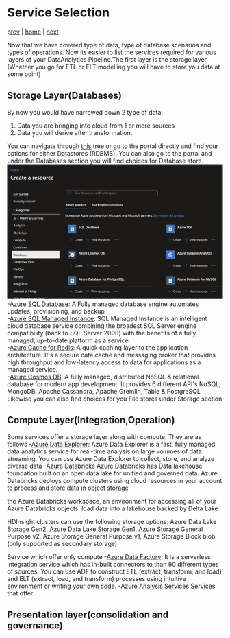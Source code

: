 # Service Selection

[prev](./dataoperations.md) | [home](./introduction.md)  | [next](./QnA.md)

Now that we have covered type of data, type of database scenarios and types of operations. Now its easier to list the services required for various layers of your DataAnalytics Pipeline.The first layer is the storage layer (Whether you go for ETL or ELT modelling you will have to store you data at some point)

## Storage Layer(Databases)

By now you would have narrowed down 2 type of data:

1. Data you are bringing into cloud from 1 or more sources
2. Data you will derive after transformation.

You can navigate through [this](https://learn.microsoft.com/azure/architecture/guide/technology-choices/data-store-decision-tree) tree  or go to the portal directly and find your options for either
Datastores (RDBMS). You can also go to the portal and under the Databases section you will find choices for Database store.
![Azure Portal Database Section](/images/PortalDatabase.png)</br>
-[Azure SQL Database](https://azure.microsoft.com/products/azure-sql/database/): A Fully managed database engine automates updates, provisioning, and backup </br>
-[Azure SQL Managed Instance](https://azure.microsoft.com/products/azure-sql/managed-instance/): SQL Managed Instance is an intelligent cloud database service combining the broadest SQL Server engine compatibility (back to SQL Server 2008) with the benefits of a fully managed, up-to-date platform as a service. </br>
-[Azure Cache for Redis](https://azure.microsoft.com/products/cache/): A quick caching layer to the application architecture. It's a secure data cache and messaging broker that provides high throughput and low-latency access to data for applications as a managed service.</br>
-[Azure Cosmos DB](https://learn.microsoft.com/azure/cosmos-db/): A fully managed, distributed NoSQL & relational database for modern app development. It provides 6 different API's NoSQL, MongoDB, Apache Cassandra, Apache Gremlin, Table & PostgreSQL</br>
Likewise you can also find choices for you File stores under Storage section


## Compute Layer(Integration,Operation)

Some services offer a storage layer along with compute. They are as follows
-[Azure Data Explorer](https://azure.microsoft.com/products/data-explorer/): Azure Data Explorer is a fast, fully managed data analytics service for real-time analysis on large volumes of data streaming. You can use Azure Data Explorer to collect, store, and analyze diverse data
-[Azure Databricks](https://azure.microsoft.com/products/databricks/)
Azure Databricks has Data lakehouse foundation built on an open data lake for unified and governed data.
Azure Databricks deploys compute clusters using cloud resources in your account to process and store data in object storage 

the Azure Databricks workspace, an environment for accessing all of your Azure Databricks objects.
load data into a lakehouse backed by Delta Lake

HDInsight clusters can use the following storage options:
Azure Data Lake Storage Gen2, Azure Data Lake Storage Gen1, Azure Storage General Purpose v2, Azure Storage General Purpose v1, Azure Storage Block blob (only supported as secondary storage)

Service which offer only compute
-[Azure Data Factory](https://azure.microsoft.com/products/data-factory/): It is a serverless integration service which has in-built connectors to than 90 different types of sources. You can use ADF to construct ETL (extract, transform, and load) and ELT (extract, load, and transform) processes using intuitive environment or writing your own code.
-[Azure Analysis Services](https://azure.microsoft.com/products/analysis-services/)
Services that offer

## Presentation layer(consolidation and governance)
